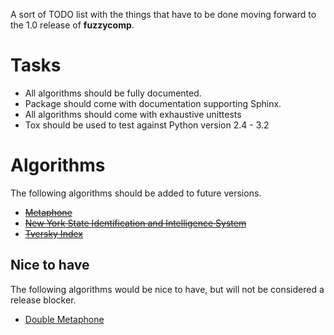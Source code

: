 A sort of TODO list with the things that have to be done moving forward to the 1.0 release of **fuzzycomp**.

# Tasks #
  * All algorithms should be fully documented.
  * Package should come with documentation supporting Sphinx.
  * All algorithms should come with exhaustive unittests
  * Tox should be used to test against Python version 2.4 - 3.2

# Algorithms #
The following algorithms should be added to future versions.

  * ~~[Metaphone](https://secure.wikimedia.org/wikipedia/en/wiki/Metaphone)~~
  * ~~[New York State Identification and Intelligence System](https://secure.wikimedia.org/wikipedia/en/wiki/New_York_State_Identification_and_Intelligence_System)~~
  * ~~[Tversky Index](https://secure.wikimedia.org/wikipedia/en/wiki/Tversky_index)~~

## Nice to have ##
The following algorithms would be nice to have, but will not be considered a release blocker.
  * [Double Metaphone](https://secure.wikimedia.org/wikipedia/en/wiki/Metaphone)